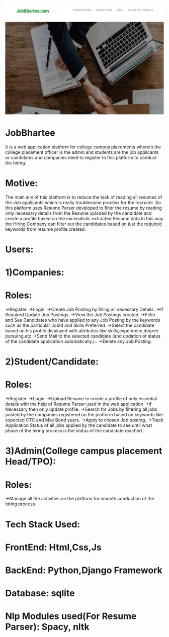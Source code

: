 ![Jobbhartee Banner](./jobbhartee.png)
# JobBhartee
It is a web application platform for college campus placements wherein the college placement officer is the admin and students are the job applicants or candidates
and companies need to register to this platform to conduct the hiring.
# Motive:
The main aim of this platform is to reduce the task of reading all resumes of the Job applicants which is really troublesome process for the recruiter.
So this platform uses Resume Parser developed to filter the resume by reading only necessary details from the Resume uploded by the candidate and create a profile based on the minimalistic extracted Resume data.In this way the Hiring Company can filter out the candidates based on just the required keywords from resume profile created.
# Users:
# 1)Companies:
# Roles:
->Register.
->Login.
->Create Job Posting by filling all necessary Details.
->If Required Update Job Postings.
->View the Job Postings created.
->Filter and See Candidates who have applied to any Job Posting by the keywords such as the particular JobId and Skills Preferred.
->Select the candidate based on his profile displayed with attributes like skills,experience,degree pursuing.etc
->Send Mail to the selected candidate (and updation of status of the candidate application automatically.)..
->Delete any Job Posting.
# 2)Student/Candidate:
# Roles:
->Register.
->Login.
->Upload Resume to create a profile of only essential details with the help of Resume Parser used in the web application
->If Necessary then only update profile.
->Search for Jobs by filtering all jobs posted by the companies registered on the platform based on keywords like expected CTC and Max Bond years.
->Apply to chosen Job posting.
->Track Application Status of all jobs applied by the candidate to see until what phase of the hiring process is the status of the candidate reached.
# 3)Admin(College campus placement Head/TPO):
# Roles:
->Manage all the activities on the platform for smooth conduction of the hiring process.

# Tech Stack Used:
# FrontEnd: Html,Css,Js
# BackEnd: Python,Django Framework
# Database: sqlite
# Nlp Modules used(For Resume Parser): Spacy, nltk
